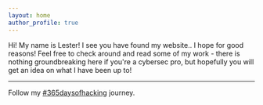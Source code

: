```yaml
---
layout: home
author_profile: true
---
```


<p>Hi! My name is Lester! I see you have found my website.. I hope for good reasons! Feel free to check around and read some of my work - there is nothing groundbreaking here if you're a cybersec pro, but hopefully you will get an idea on what I have been up to!</p>

---

Follow my [#365daysofhacking](/365daysofhacking) journey.

